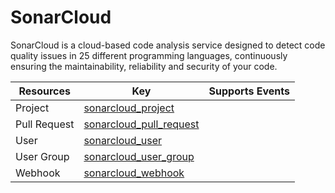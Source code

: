 SonarCloud
==========
SonarCloud is a cloud-based code analysis service designed to detect code quality issues in 25 different programming languages, continuously ensuring the maintainability, reliability and security of your code.

| **Resources** | **Key**                                                   | **Supports Events** |
| ------------- | --------------------------------------------------------- | ------------------- |
| Project       | [sonarcloud\_project](sonarcloud\_project.md)             |                     |
| Pull Request  | [sonarcloud\_pull\_request](sonarcloud\_pull\_request.md) |                     |
| User          | [sonarcloud\_user](sonarcloud\_user.md)                   |                     |
| User Group    | [sonarcloud\_user\_group](sonarcloud\_user\_group.md)     |                     |
| Webhook       | [sonarcloud\_webhook](sonarcloud\_webhook.md)             |                     |
